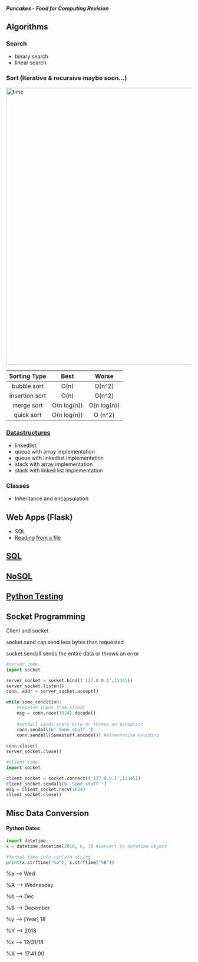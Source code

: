 ##### Pancakes - Food for Computing Revision
## Algorithms

### Search 
- binary search
- linear search

### Sort (Iterative & recursive maybe soon...)
<img src="https://user-images.githubusercontent.com/47784720/84563618-74385980-ad8f-11ea-9bd1-cd3009df81bd.png" alt="time" width="750"/>

| Sorting Type   | Best         | Worse        |
| :------------: | :----------: | :----------: |
| bubble sort    | O(n)         | O(n^2)       |
| insertion sort | O(n)         | O(n^2)       |
| merge sort     | O(n log(n))  | O(n log(n))  |
| quick sort     | O(n log(n))  | O (n^2)      |
    
### [Datastructures](https://github.com/Kennethkcpdhs/Honey_Pancake/tree/master/Algorithms/datastructures)
- linkedlist 
- queue with array implementation
- queue with linkedlist implementation
- stack with array implementation
- stack with linked list implementation

### Classes
- Inheritance and encapsulation

## Web Apps (Flask)
- SQL
- [Reading from a file](https://github.com/Kennethkcpdhs/Honey_Pancake/blob/master/hci_webapp/app.py)

## [SQL](https://github.com/Kennethkcpdhs/Honey_Pancake/blob/master/sql/sql_help.md) 
## [NoSQL](https://github.com/Kennethkcpdhs/Honey_Pancake/blob/master/nosql/pymongo1.md#initializing-the-database)

## [Python Testing](https://github.com/Kennethkcpdhs/Honey_Pancake/blob/master/pythontesting/bankacct/test_bankacct.py)

## Socket Programming
Client and socket

socket.send can send less bytes than requested

socket.sendall sends the entire data or throws an error

```python
#server code
import socket

server_socket = socket.bind(('127.0.0.1',12345))
server_socket.listen()
conn, addr = server_socket.accept()

while some_condition:
    #receive input from client
    msg = conn.recv(1024).decode()
    
    #sendall sends every byte or throws an exception
    conn.sendall(b' Some stuff ')
    conn.sendall(Somestuff.encode()) #alternative encoding
    
conn.close()
server_socket.close()
```

```python
#client code
import socket

client_socket = socket.connect(('127.0.0.1',12345))
client_socket.sendall(b' Some stuff ')
msg = client_socket.recv(1024)
client_socket.close()
```

## Misc Data Conversion
#### Python Dates
```python
import datetime
x = datetime.datetime(2018, 6, 1) #convert to datetime object

#format time into certain string
print(x.strftime("%a"), x.strftime("%B")) 
```
%a --> Wed 	

%A --> Wednesday

%b --> Dec 	

%B --> December

%y 	--> [Year] 18 

%Y 	--> 2018

%x  --> 12/31/18 

%X 	--> 17:41:00
